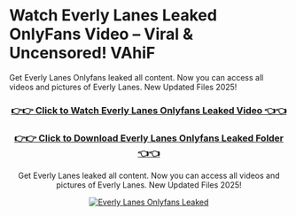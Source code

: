 # Watch Everly Lanes Leaked OnlyFans Video – Viral & Uncensored! VAhiF

Get Everly Lanes Onlyfans leaked all content. Now you can access all videos and pictures of Everly Lanes. New Updated Files 2025!  
<div align="center">
  
### [👉👉 Click to Watch Everly Lanes Onlyfans Leaked Video 👈👈](https://links2leaks.com/everlylanes)  
### [👉👉 Click to Download Everly Lanes Onlyfans Leaked Folder 👈👈](https://links2leaks.com/everlylanes)  

Get Everly Lanes leaked all content. Now you can access all videos and pictures of Everly Lanes. New Updated Files 2025!  

[![Everly Lanes Onlyfans Leaked](https://i.ibb.co/93hzkbrt/l2l.gif)](https://links2leaks.com/everlylanes)  

</div>
